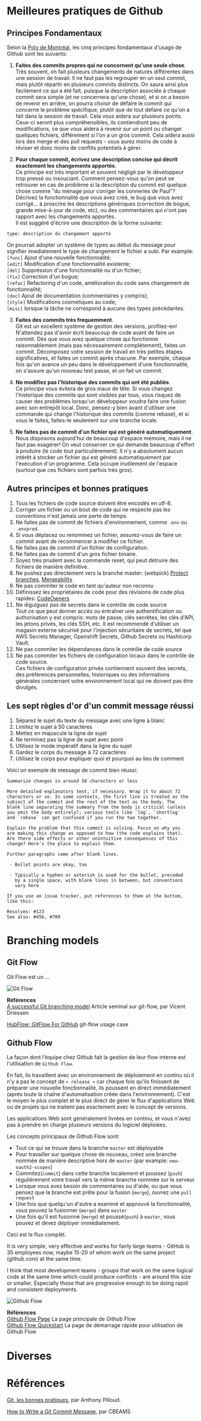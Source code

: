 # Meilleures pratiques de Github

## Principes Fondamentaux 

Selon la [Poly de Montréal](https://cours.polymtl.ca/inf1900/logiciel/qualiteCode/guides/BonnesPratiquesGit.pdf), les cinq principes fondamentaux d'usage de Github sont les suivants: 

1. **Faites des commits propres qui ne concernent qu'une seule chose**.    
Très souvent, on fait plusieurs changements de natures différentes dans une session de travail. Il ne faut pas les regrouper en un seul commit, mais plutôt répartir en plusieurs
commits distincts. On saura ainsi plus facilement ce qui a été fait, puisque la description associée à chaque commit sera simple (et ne concernera qu'une chose), et si on a besoin
de revenir en arrière, on pourra choisir de défaire le commit qui concerne le problème spécifique, plutôt que de tout défaire ce qu'on a fait dans la session de travail.
Cela vous aidera sur plusieurs points. Ceux-ci seront plus compréhensibles, ils contiendront peu de modifications, ce que vous aidera à revenir sur un point ou changer quelques fichiers, différement si l'on a un gros commit. Cela aidera aussi lors des merge et des pull requests - vous aurez moins de code à réviser et donc moins de conflits potentiels à gérer. 

2. **Pour chaque commit, écrivez une description concise qui décrit exactement les changements apportés**.  
Ce principe est très important et souvent négligé par le développeur trop pressé ou insouciant. Comment pensez-vous qu'on peut se retrouver en cas de problème si la 
description du commit est quelque chose comme "du ménage pour corriger les conneries de Paul"? Décrivez la fonctionnalité que vous avez créé, le bug que vous avez corrigé... 
à proscrire les descriptions génériques (correction de bogue, grande mise-à-jour de code, etc), ou des commentaires qui n'ont pas rapport avec les changements apportés.  
Il est suggéré d'écrire une description de la forme suivante: 

```
type: description du changement apporté
```

On pourrait adopter un système de types au début du message pour signifier imediatement le type de changement le fichier a subi. Par example:  
`[func]` Ajout d'une nouvelle fonctionnalité;  
`[edit]` Modification d'une fonctionnalité existente;  
`[del]` Suppréssion d'une fonctionnalité ou d'un fichier;  
`[fix]` Correction d'un bogue;  
`[refac]` Refactoring d'un code, amélioration du code sans changement de fonctionnalité;   
`[doc]` Ajout de documentation (commentaires y compris);  
`[style]` Modifications cosmetiques au code;  
`[misc]` lorsque la tâche ne correspond à aucune des types précédantes.   


3. **Faites des commits très frequemment**.  
Git est un excellent système de gestion des versions, profitez-en! N'attendez pas d'avoir écrit beaucoup de code avant de faire un commit. Dès que vous avez quelque chose qui fonctionne raisonnablement (mais pas nécessairement complètement), faites un commit. 
Décomposez votre session de travail en très petites étapes significatives, et faites un commit après chacune. Par exemple, chaque fois qu'on avance un peu dans le développement d'une fonctionnalité, on s'assure qu'un nouveau test passe, et on fait un commit.

4. **Ne modifiez pas l'historique des commits qui ont été publiés**.  
Ce principe vous évitera de gros maux de tête. Si vous changez l'historique des commits qui sont visibles par tous, vous risquez de causer des problèmes lorsqu'un développeur voudra faire une fusion avec son entrepôt local. Donc, pensez-y bien avant d'utiliser une commande qui change l'historique des commits (comme rebase), et si vous le faites, faites-le seulement sur une branche locale.

5. **Ne faites pas de commit d'un fichier qui est généré automatiquement**.  
Nous disposons aujourd'hui de beaucoup d'espace mémoire, mais il ne faut pas exagérer!
On veut conserver ce qui demande beaucoup d'effort à produire (le code tout particulièrement). Il n'y a absolument aucun intérêt à stocker un fichier qui est généré automatiquement par l'exécution d'un programme. Cela occupe inutilement de l'espace (surtout que ces fichiers sont parfois très gros).

## Autres principes et bonnes pratiques 

1. Tous les fichiers de code source doivent être encodés en utf-8. 
1. Corriger um fichier ou un bout de code qui ne respecte pas les conventions n'est jamais une perte de temps.
1. Ne faites pas de commit de fichiers d'environnement, comme `.env` ou `.envprod`. 
1. Si vous déplacez ou renommez un fichier, assurez-vous de faire un commit avant de recommencer à modifier ce fichier. 
1. Ne faites pas de commit d'un fichier de configuration.
1. Ne faites pas de commit d'un gros fichier binaire.
1. Soyez très prudent avec la commande reset, qui peut détruire des fichiers de manière definitive. 
1. Ne pushez pas directement vers la branche master: (webpick)
[Protect branches](https://docs.github.com/en/repositories/configuring-branches-and-merges-in-your-repository/defining-the-mergeability-of-pull-requests/about-protected-branches),
[Mergeability](https://docs.github.com/en/repositories/configuring-branches-and-merges-in-your-repository/defining-the-mergeability-of-pull-requests)
1. Ne pas commiter le code en tant qu'auteur non reconnu
1. Définissez les propriétaires de code pour des révisions de code plus rapides: [CodeOwners](https://docs.github.com/en/repositories/managing-your-repositorys-settings-and-features/customizing-your-repository/about-code-owners)
1. Ne digulguez pas de secrets dans le contrôle de code source  
Tout ce que peut donner accès ou entraîner une authentification ou authorisation y est compris: mots de passe, clés secrètes, les clés d'API, les jetons privés, les clés SSH, etc. Il est recommendé d'utiliser un magasin externe sécurisé pour l'injection sécuritaire de secrets, tel que AWS Secrets Manager, Openshift Secrets, Github Secrets ou Hashicorp Vault. 
1. Ne pas commiter les dépendances dans le contrôle de code source 
1. Ne pas commiter les fichiers de configuration locaux dans le contrôle de code source.  
Ces fichiers de configuration privés contiennent souvent des secrets, des préférences personnelles, historiques ou des informations générales concernant votre environnement local qui ne doivent pas être divulgés.

## Les sept règles d'or d'un commit message réussi

1. Séparez le sujet du texte du message avec une ligne à blanc 
2. Limitez le sujet à 50 caractères 
3. Mettez en majuscule la ligne de sujet 
4. Ne terminez pas la ligne de sujet avec point 
5. Utilisez le mode impératif dans la ligne du sujet 
6. Gardez le corps du message à 72 caractères
7. Utilisez le corps pour expliquer quoi et pourquoi au lieu de comment

Voici un exemple de message de commit bien réussi: 

```
Summarize changes in around 50 characters or less

More detailed explanatory text, if necessary. Wrap it to about 72
characters or so. In some contexts, the first line is treated as the
subject of the commit and the rest of the text as the body. The
blank line separating the summary from the body is critical (unless
you omit the body entirely); various tools like `log`, `shortlog`
and `rebase` can get confused if you run the two together.

Explain the problem that this commit is solving. Focus on why you
are making this change as opposed to how (the code explains that).
Are there side effects or other unintuitive consequences of this
change? Here's the place to explain them.

Further paragraphs come after blank lines.

 - Bullet points are okay, too

 - Typically a hyphen or asterisk is used for the bullet, preceded
   by a single space, with blank lines in between, but conventions
   vary here

If you use an issue tracker, put references to them at the bottom,
like this:

Resolves: #123
See also: #456, #789
```

# Branching models 

## Git Flow

Git Flow est un ... 


![Git Flow](./images/GitFlow.png)


**Références**   
[A successful Git branching model](https://nvie.com/posts/a-successful-git-branching-model/) Article seminal sur git-flow, par Vicent Driessen  

[HubFlow: GitFlow For GitHub](https://datasift.github.io/gitflow/index.html) git-flow usage case  



## Github Flow

La façon dont l'équipe chez Github fait la gestion de leur flow interne est l'utilisation de `Github Flow`. 

En fait, ils travaillent avec un environnement de déploiement en continu où il n'y a pas le concept de `« release »` car chaque fois qu'ils finissent de préparer une nouvelle fonctionnalité, ils poussent en direct immédiatement (après toute la chaîne d'automatisation créée dans l'environnement). C'est le moyen le plus complet et le plus direct de gérer le flux d'applications Web ou de projets qui ne traitent pas exactement avec le concept de versions.

Les applications Web sont généralement livrées en continu, et vous n'avez pas à prendre en charge plusieurs versions du logiciel déploiées. 

Les concepts principaux de Github Flow sont: 

- Tout ce qui se trouve dans la branche `master` est déployable 
- Pour travailler sur quelque chose de nouveau, créez une branche nommée de manière descriptive hors de `master` (par example: `new-oauth2-scopes`) 
- Commitez(`commit`) dans cette branche localement et poussez (`push`) régulièrement votre travail vers la même branche nommée sur le serveur 
- Lorsque vous avez besoin de commentaires ou d'aide, ou que vous pensez que la branche est prête pour la fusion (`merge`), ouvrez une `pull request`
- Une fois que quelqu'un d'autre a examiné et approuvé la fonctionnalité, vous pouvez la fusionner (`merge`) dans `master` 
- Une fois qu'il est fusionné (`merge`) et poussé(`push`) à `master`, vous pouvez et devez déployer immédiatement.

Ceci est le flux complèt. 


It is very simple, very effective and works for fairly large teams - GitHub is 35 employees now, maybe 15-20 of whom work on the same project (github.com) at the same time.

I think that most development teams - groups that work on the same logical code at the same time which could produce conflicts - are around this size or smaller. Especially those that are progressive enough to be doing rapid and consistent deployments.

![Github Flow](./images/GithubFlow.png)

**Références**  
[Github Flow Page](https://githubflow.github.io/) La page principale de Github Flow   
[Github Flow Quickstart](https://docs.github.com/en/get-started/quickstart/github-flow) La page de démarrage rápide pour utilisation de Github Flow



# Diverses 



# Références

[Git, les bonnes pratiques](https://medium.com/@pilloud.anthony/git-les-bonnes-pratiques-b0f19c3eef47), par Anthony Pilloud. 

[How to Write a Git Commit Message](https://cbea.ms/git-commit/), par CBEAMS

